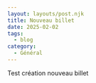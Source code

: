 ```yaml
---
layout: layouts/post.njk
title: Nouveau billet
date: 2025-02-02
tags:
  - blog
category:
  - Général
---
```

Test création nouveau billet
